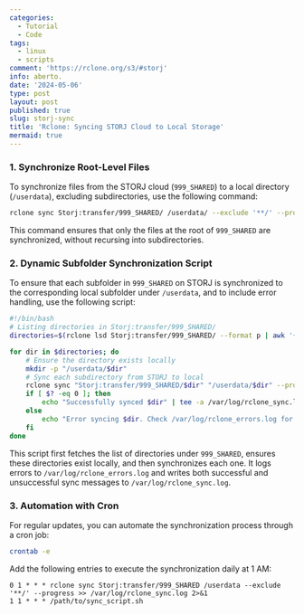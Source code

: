 ```yaml
---
categories:
  - Tutorial
  - Code
tags:
  - linux
  - scripts
comment: 'https://rclone.org/s3/#storj'
info: aberto.
date: '2024-05-06'
type: post
layout: post
published: true
slug: storj-sync
title: 'Rclone: Syncing STORJ Cloud to Local Storage'
mermaid: true
---
```


### 1. Synchronize Root-Level Files
To synchronize files from the STORJ cloud (`999_SHARED`) to a local directory (`/userdata`), excluding subdirectories, use the following command:
```bash
rclone sync Storj:transfer/999_SHARED/ /userdata/ --exclude '**/' --progress
```
This command ensures that only the files at the root of `999_SHARED` are synchronized, without recursing into subdirectories.

### 2. Dynamic Subfolder Synchronization Script
To ensure that each subfolder in `999_SHARED` on STORJ is synchronized to the corresponding local subfolder under `/userdata`, and to include error handling, use the following script:
```bash
#!/bin/bash
# Listing directories in Storj:transfer/999_SHARED/
directories=$(rclone lsd Storj:transfer/999_SHARED/ --format p | awk '{print $NF}')

for dir in $directories; do
    # Ensure the directory exists locally
    mkdir -p "/userdata/$dir"
    # Sync each subdirectory from STORJ to local
    rclone sync "Storj:transfer/999_SHARED/$dir" "/userdata/$dir" --progress 2>>/var/log/rclone_errors.log
    if [ $? -eq 0 ]; then
        echo "Successfully synced $dir" | tee -a /var/log/rclone_sync.log
    else
        echo "Error syncing $dir. Check /var/log/rclone_errors.log for details." | tee -a /var/log/rclone_sync.log
    fi
done
```
This script first fetches the list of directories under `999_SHARED`, ensures these directories exist locally, and then synchronizes each one. It logs errors to `/var/log/rclone_errors.log` and writes both successful and unsuccessful sync messages to `/var/log/rclone_sync.log`.

### 3. Automation with Cron
For regular updates, you can automate the synchronization process through a cron job:
```bash
crontab -e
```
Add the following entries to execute the synchronization daily at 1 AM:
```
0 1 * * * rclone sync Storj:transfer/999_SHARED /userdata --exclude '**/' --progress >> /var/log/rclone_sync.log 2>&1
1 1 * * * /path/to/sync_script.sh
```
